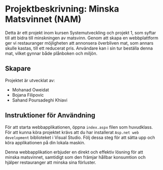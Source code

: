 # Projektbeskrivning: Minska Matsvinnet (NAM)

Detta är ett projekt inom kursen Systemutveckling och projekt 1, som syftar till att bidra till minskningen av matsvinn. Genom att skapa en webbplattform ger vi restauranger möjligheten att annonsera överbliven mat, som annars skulle kastas, till ett reducerat pris. Användare kan i sin tur beställa denna mat, vilket gynnar både plånboken och miljön.

## Skapare
Projektet är utvecklat av:
- Mohanad Oweidat
- Bojana Filipovic
- Sahand Poursadeghi Khiavi

## Instruktioner för Användning

För att starta webbapplikationen, öppna `index.aspx` filen som huvudklass. För att kunna köra projektet krävs att du har installerat `Asp.net web development` biblioteket i Visual Studio. Följ dessa steg för att sätta upp och köra applikationen på din lokala maskin.

Denna webbapplikation erbjuder en direkt och effektiv lösning för att minska matsvinnet, samtidigt som den främjar hållbar konsumtion och hjälper restauranger att minska sina förluster.

